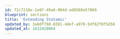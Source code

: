 ```yaml
---
id: 72c7218e-1a9f-49a6-904d-ed8588e57869
blueprint: sections
title: 'Extending Statamic'
updated_by: 3a60f79d-8381-4def-a970-5df62f0f5d56
updated_at: 1632428064
---
```


